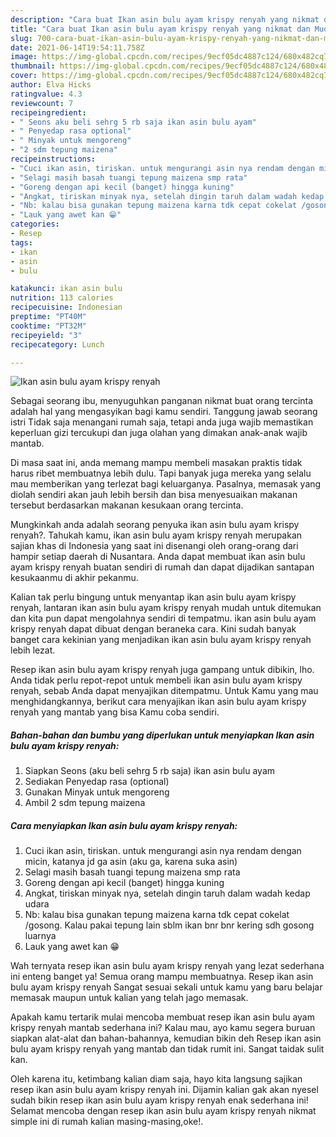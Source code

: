 ```yaml
---
description: "Cara buat Ikan asin bulu ayam krispy renyah yang nikmat dan Mudah Dibuat"
title: "Cara buat Ikan asin bulu ayam krispy renyah yang nikmat dan Mudah Dibuat"
slug: 700-cara-buat-ikan-asin-bulu-ayam-krispy-renyah-yang-nikmat-dan-mudah-dibuat
date: 2021-06-14T19:54:11.758Z
image: https://img-global.cpcdn.com/recipes/9ecf05dc4887c124/680x482cq70/ikan-asin-bulu-ayam-krispy-renyah-foto-resep-utama.jpg
thumbnail: https://img-global.cpcdn.com/recipes/9ecf05dc4887c124/680x482cq70/ikan-asin-bulu-ayam-krispy-renyah-foto-resep-utama.jpg
cover: https://img-global.cpcdn.com/recipes/9ecf05dc4887c124/680x482cq70/ikan-asin-bulu-ayam-krispy-renyah-foto-resep-utama.jpg
author: Elva Hicks
ratingvalue: 4.3
reviewcount: 7
recipeingredient:
- " Seons aku beli sehrg 5 rb saja ikan asin bulu ayam"
- " Penyedap rasa optional"
- " Minyak untuk mengoreng"
- "2 sdm tepung maizena"
recipeinstructions:
- "Cuci ikan asin, tiriskan. untuk mengurangi asin nya rendam dengan micin, katanya jd ga asin (aku ga, karena suka asin)"
- "Selagi masih basah tuangi tepung maizena smp rata"
- "Goreng dengan api kecil (banget) hingga kuning"
- "Angkat, tiriskan minyak nya, setelah dingin taruh dalam wadah kedap udara"
- "Nb: kalau bisa gunakan tepung maizena karna tdk cepat cokelat /gosong. Kalau pakai tepung lain sblm ikan bnr bnr kering sdh gosong luarnya"
- "Lauk yang awet kan 😁"
categories:
- Resep
tags:
- ikan
- asin
- bulu

katakunci: ikan asin bulu 
nutrition: 113 calories
recipecuisine: Indonesian
preptime: "PT40M"
cooktime: "PT32M"
recipeyield: "3"
recipecategory: Lunch

---
```



![Ikan asin bulu ayam krispy renyah](https://img-global.cpcdn.com/recipes/9ecf05dc4887c124/680x482cq70/ikan-asin-bulu-ayam-krispy-renyah-foto-resep-utama.jpg)

Sebagai seorang ibu, menyuguhkan panganan nikmat buat orang tercinta adalah hal yang mengasyikan bagi kamu sendiri. Tanggung jawab seorang istri Tidak saja menangani rumah saja, tetapi anda juga wajib memastikan keperluan gizi tercukupi dan juga olahan yang dimakan anak-anak wajib mantab.

Di masa  saat ini, anda memang mampu membeli masakan praktis tidak harus ribet membuatnya lebih dulu. Tapi banyak juga mereka yang selalu mau memberikan yang terlezat bagi keluarganya. Pasalnya, memasak yang diolah sendiri akan jauh lebih bersih dan bisa menyesuaikan makanan tersebut berdasarkan makanan kesukaan orang tercinta. 



Mungkinkah anda adalah seorang penyuka ikan asin bulu ayam krispy renyah?. Tahukah kamu, ikan asin bulu ayam krispy renyah merupakan sajian khas di Indonesia yang saat ini disenangi oleh orang-orang dari hampir setiap daerah di Nusantara. Anda dapat membuat ikan asin bulu ayam krispy renyah buatan sendiri di rumah dan dapat dijadikan santapan kesukaanmu di akhir pekanmu.

Kalian tak perlu bingung untuk menyantap ikan asin bulu ayam krispy renyah, lantaran ikan asin bulu ayam krispy renyah mudah untuk ditemukan dan kita pun dapat mengolahnya sendiri di tempatmu. ikan asin bulu ayam krispy renyah dapat dibuat dengan beraneka cara. Kini sudah banyak banget cara kekinian yang menjadikan ikan asin bulu ayam krispy renyah lebih lezat.

Resep ikan asin bulu ayam krispy renyah juga gampang untuk dibikin, lho. Anda tidak perlu repot-repot untuk membeli ikan asin bulu ayam krispy renyah, sebab Anda dapat menyajikan ditempatmu. Untuk Kamu yang mau menghidangkannya, berikut cara menyajikan ikan asin bulu ayam krispy renyah yang mantab yang bisa Kamu coba sendiri.

<!--inarticleads1-->

##### Bahan-bahan dan bumbu yang diperlukan untuk menyiapkan Ikan asin bulu ayam krispy renyah:

1. Siapkan  Seons (aku beli sehrg 5 rb saja) ikan asin bulu ayam
1. Sediakan  Penyedap rasa (optional)
1. Gunakan  Minyak untuk mengoreng
1. Ambil 2 sdm tepung maizena




<!--inarticleads2-->

##### Cara menyiapkan Ikan asin bulu ayam krispy renyah:

1. Cuci ikan asin, tiriskan. untuk mengurangi asin nya rendam dengan micin, katanya jd ga asin (aku ga, karena suka asin)
1. Selagi masih basah tuangi tepung maizena smp rata
1. Goreng dengan api kecil (banget) hingga kuning
1. Angkat, tiriskan minyak nya, setelah dingin taruh dalam wadah kedap udara
1. Nb: kalau bisa gunakan tepung maizena karna tdk cepat cokelat /gosong. Kalau pakai tepung lain sblm ikan bnr bnr kering sdh gosong luarnya
1. Lauk yang awet kan 😁




Wah ternyata resep ikan asin bulu ayam krispy renyah yang lezat sederhana ini enteng banget ya! Semua orang mampu membuatnya. Resep ikan asin bulu ayam krispy renyah Sangat sesuai sekali untuk kamu yang baru belajar memasak maupun untuk kalian yang telah jago memasak.

Apakah kamu tertarik mulai mencoba membuat resep ikan asin bulu ayam krispy renyah mantab sederhana ini? Kalau mau, ayo kamu segera buruan siapkan alat-alat dan bahan-bahannya, kemudian bikin deh Resep ikan asin bulu ayam krispy renyah yang mantab dan tidak rumit ini. Sangat taidak sulit kan. 

Oleh karena itu, ketimbang kalian diam saja, hayo kita langsung sajikan resep ikan asin bulu ayam krispy renyah ini. Dijamin kalian gak akan nyesel sudah bikin resep ikan asin bulu ayam krispy renyah enak sederhana ini! Selamat mencoba dengan resep ikan asin bulu ayam krispy renyah nikmat simple ini di rumah kalian masing-masing,oke!.

